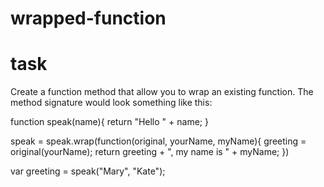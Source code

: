 # wrapped-function

# task

Create a function method that allow you to wrap an existing function. 
The method signature would look something like this:

function speak(name){
   return "Hello " + name;
}

speak = speak.wrap(function(original, yourName, myName){
   greeting = original(yourName);
   return greeting + ", my name is " + myName;
})

var greeting = speak("Mary", "Kate");
